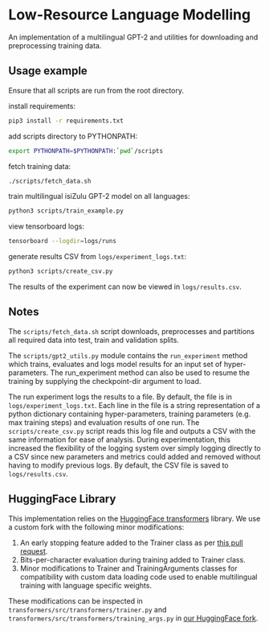 # Low-Resource Language Modelling

An implementation of a multilingual GPT-2 and utilities for downloading and preprocessing training data.

## Usage example
Ensure that all scripts are run from the root directory.

install requirements:
```bash
pip3 install -r requirements.txt
```

add scripts directory to PYTHONPATH:
```bash
export PYTHONPATH=$PYTHONPATH:`pwd`/scripts
```

fetch training data:
```bash
./scripts/fetch_data.sh
```

train multilingual isiZulu GPT-2 model on all languages:
```bash
python3 scripts/train_example.py
```

view tensorboard logs:
```bash
tensorboard --logdir=logs/runs
```

generate results CSV from `logs/experiment_logs.txt`:
```bash
python3 scripts/create_csv.py
```

The results of the experiment can now be viewed in `logs/results.csv`.

## Notes

The `scripts/fetch_data.sh` script downloads, preprocesses and partitions all required data into test, train and validation splits.

The `scripts/gpt2_utils.py` module contains the `run_experiment` method which trains, evaluates and logs model results for an input set of hyper-parameters. The run_experiment method can also be used to resume the training by supplying the checkpoint-dir argument to load.

The run experiment logs the results to a file. By default, the file is in `logs/experiment_logs.txt`. Each line in the file is a string representation of a python dictionary containing hyper-parameters, training parameters (e.g. max training steps) and evaluation results of one run. The `scripts/create_csv.py` script reads this log file and outputs a CSV with the same information for ease of analysis. During experimentation, this increased the flexibility of the logging system over simply logging directly to a CSV since new parameters and metrics could added and removed without having to modify previous logs. By default, the CSV file is saved to `logs/results.csv`.

## HuggingFace Library

This implementation relies on the [HuggingFace transformers](https://github.com/huggingface/transformers) library.
We use a custom fork with the following minor modifications:

1. An early stopping feature added to the Trainer class as per [this pull request](https://github.com/huggingface/transformers/pull/4186).
2. Bits-per-character evaluation during training added to Trainer class.
3. Minor modifications to Trainer and TrainingArguments classes for compatibility with custom data loading code used to enable multilingual training with language specific weights.

These modifications can be inspected in `transformers/src/transformers/trainer.py` and `transformers/src/transformers/training_args.py` in [our HuggingFace fork](https://github.com/StuartMesham/transformers/tree/low_resource_lm).
